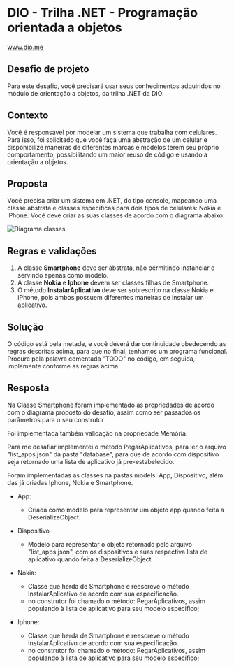 # DIO - Trilha .NET - Programação orientada a objetos
www.dio.me

## Desafio de projeto
Para este desafio, você precisará usar seus conhecimentos adquiridos no módulo de orientação a objetos, da trilha .NET da DIO.

## Contexto
Você é responsável por modelar um sistema que trabalha com celulares. Para isso, foi solicitado que você faça uma abstração de um celular e disponibilize maneiras de diferentes marcas e modelos terem seu próprio comportamento, possibilitando um maior reuso de código e usando a orientação a objetos.

## Proposta
Você precisa criar um sistema em .NET, do tipo console, mapeando uma classe abstrata e classes específicas para dois tipos de celulares: Nokia e iPhone. 
Você deve criar as suas classes de acordo com o diagrama abaixo:

![Diagrama classes](Imagens/diagrama.png)

## Regras e validações
1. A classe **Smartphone** deve ser abstrata, não permitindo instanciar e servindo apenas como modelo.
2. A classe **Nokia** e **Iphone** devem ser classes filhas de Smartphone.
3. O método **InstalarAplicativo** deve ser sobrescrito na classe Nokia e iPhone, pois ambos possuem diferentes maneiras de instalar um aplicativo.

## Solução
O código está pela metade, e você deverá dar continuidade obedecendo as regras descritas acima, para que no final, tenhamos um programa funcional. Procure pela palavra comentada "TODO" no código, em seguida, implemente conforme as regras acima.

## Resposta

Na Classe Smartphone foram implementado as propriedades de acordo com o diagrama proposto do desafio, assim como ser passados os parâmetros para o seu construtor

Foi implementada também validação na propriedade Memória.

Para me desafiar implementei o método PegarAplicativos, para ler o arquivo "list_apps.json" da pasta "database", para que de acordo com dispositivo seja retornado uma lista de aplicativo já pre-estabelecido.

Foram implementadas as classes na pastas models: App, Dispositivo, além das já criadas Iphone, Nokia e Smartphone. 

- App:
  - Criada como modelo para representar um objeto app quando feita a DeserializeObject.

- Dispositivo 
    - Modelo para representar o objeto retornado pelo arquivo "list_apps.json", com os dispositivos e suas respectiva lista de aplicativo quando feita a DeserializeObject.

- Nokia:
    - Classe que herda de Smartphone e reescreve o método InstalarAplicativo de acordo com sua especificação.
    - no construtor foi chamado o método: PegarAplicativos, assim populando à lista de aplicativo para seu modelo especifico;

- Iphone:
    - Classe que herda de Smartphone e reescreve o método InstalarAplicativo de acordo com sua especificação.
    - no construtor foi chamado o método: PegarAplicativos, assim populando à lista de aplicativo para seu modelo especifico;
